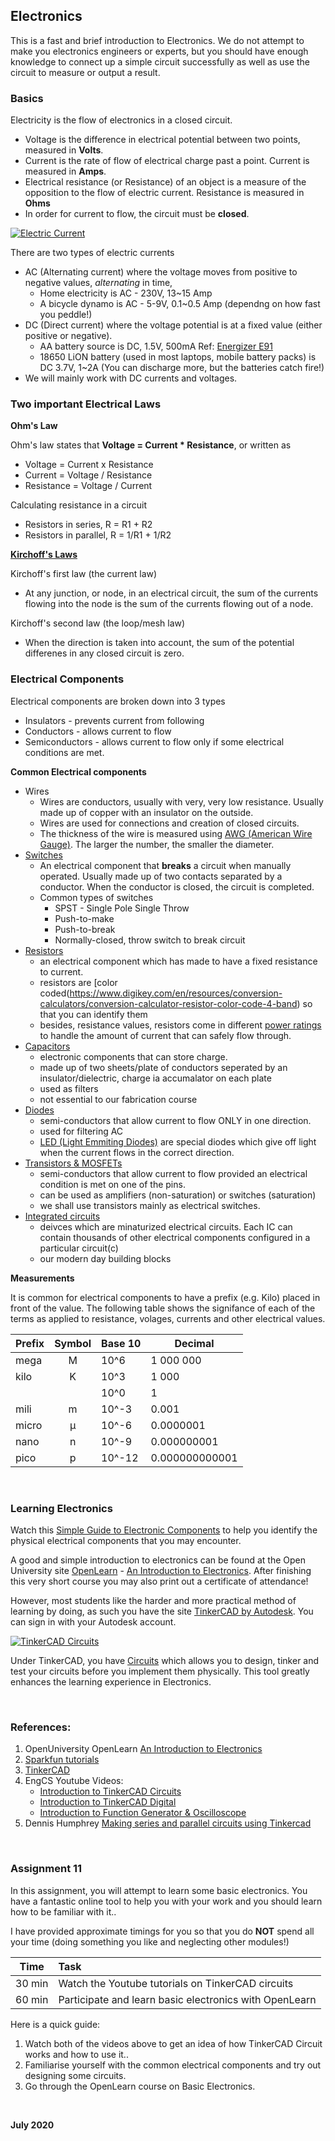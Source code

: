 
## Electronics

This is a fast and brief introduction to Electronics.  We do not attempt to make you electronics engineers or experts, but you should have enough knowledge to connect up a simple circuit successfully as well as use the circuit to measure or output a result.

### Basics

Electricity is the flow of electronics in a closed circuit.

- Voltage is the difference in electrical potential between two points, measured in **Volts**.
- Current is the rate of flow of electrical charge past a point.  Current is measured in **Amps**.
- Electrical resistance (or Resistance) of an object is a measure of the opposition to the flow of electric current.  Resistance is measured in **Ohms**
- In order for current to flow, the circuit must be **closed**.

[![Electric Current](images/1101_electricCurrent.png)](https://en.wikipedia.org/wiki/Electric_current)    

There are two types of electric currents

- AC (Alternating current) where the voltage moves from positive to negative values, *alternating* in time,
    + Home electricity is AC - 230V, 13~15 Amp
    + A bicycle dynamo is AC - 5-9V, 0.1~0.5 Amp (dependng on how fast you peddle!)
- DC (Direct current) where the voltage potential is at a fixed value (either positive or negative).
    + AA battery source is DC, 1.5V, 500mA Ref: [Energizer E91](https://data.energizer.com/PDFs/E91.pdf)
    + 18650 LiON battery (used in most laptops, mobile battery packs) is DC 3.7V, 1~2A (You can discharge more, but the batteries catch fire!)
- We will mainly work with DC currents and voltages.

### Two important Electrical Laws

**Ohm's Law**

Ohm's law states that **Voltage = Current * Resistance**, or written as

- Voltage = Current x Resistance
- Current = Voltage / Resistance
- Resistance = Voltage / Current

Calculating resistance in a circuit

- Resistors in series, R = R1 + R2
- Resistors in parallel, R = 1/R1 + 1/R2


[**Kirchoff's Laws**](https://en.wikipedia.org/wiki/Kirchhoff%27s_circuit_laws)

Kirchoff's first law (the current law)

- At any junction, or node, in an electrical circuit, the sum of the currents flowing into the node is the sum of the currents flowing out of a node.

Kirchoff's second law (the loop/mesh law)

- When the direction is taken into account, the sum of the potential differenes in any closed circuit is zero.


### Electrical Components

Electrical components are broken down into 3 types

- Insulators - prevents current from following
- Conductors - allows current to flow
- Semiconductors - allows current to flow only if some electrical conditions are met.

**Common Electrical components**

- Wires
    - Wires are conductors, usually with very, very low resistance.  Usually made up of copper with an insulator on the outside.
    - Wires are used for connections and creation of closed circuits.
    - The thickness of the wire is measured using [AWG (American Wire Gauge)](https://www.rapidtables.com/calc/wire/wire-gauge-chart.html).  The larger the number, the smaller the diameter.
- [Switches](https://en.wikipedia.org/wiki/Switch)
    + An electrical component that **breaks** a circuit when manually operated.  Usually made up of two contacts separated by a conductor.  When the conductor is closed, the circuit is completed.
    + Common types of switches
        * SPST - Single Pole Single Throw
        * Push-to-make
        * Push-to-break
        * Normally-closed, throw switch to break circuit
- [Resistors](https://learn.sparkfun.com/tutorials/resistors/all)
    + an electrical component which has made to have a fixed resistance to current.
    + resistors are [color coded(https://www.digikey.com/en/resources/conversion-calculators/conversion-calculator-resistor-color-code-4-band) so that you can identify them
    + besides, resistance values, resistors come in different [power ratings](https://www.electronics-tutorials.ws/resistor/res_7.html) to handle the amount of current that can safely flow through.
- [Capacitors](https://learn.sparkfun.com/tutorials/capacitors/all)
    + electronic components that can store charge.
    + made up of two sheets/plate of conductors seperated by an insulator/dielectric, charge ia accumalator on each plate
    + used as filters
    + not essential to our fabrication course
- [Diodes](https://learn.sparkfun.com/tutorials/diodes)
    + semi-conductors that allow current to flow ONLY in one direction.
    + used for filtering AC
    + [LED (Light Emmiting Diodes)](https://learn.sparkfun.com/tutorials/light-emitting-diodes-leds) are special diodes which give off light when the current flows in the correct direction.
- [Transistors & MOSFETs](https://learn.sparkfun.com/tutorials/transistors)
    + semi-conductors that allow current to flow provided an electrical condition is met on one of the pins.
    + can be used as amplifiers (non-saturation) or switches (saturation)
    + we shall use transistors mainly as electrical switches.
- [Integrated circuits](https://learn.sparkfun.com/tutorials/integrated-circuits)
    + deivces which are minaturized electrical circuits.  Each IC can contain thousands of other electrical components configured in a particular circuit(c)
    + our modern day building blocks

**Measurements**

It is common for electrical components to have a prefix (e.g. Kilo) placed in front of the value.  The following table shows the signifance of each of the terms as applied to resistance, volages, currents and other electrical values.

| Prefix   | Symbol   |  Base 10 |Decimal                             |
|----------|:--------:|----------|------------------------------------|
|mega      | M        |  10^6    | 1 000 000      |
|kilo      | K        |  10^3    |     1 000      |
|          |          |  10^0    |         1      |
|mili      | m        | 10^-3    |         0.001  |
|micro     | μ        | 10^-6    |         0.0000001 |
|nano      | n        | 10^-9    |         0.000000001 |
|pico      | p        | 10^-12   |         0.000000000001 |

&nbsp;

### Learning Electronics

Watch this [Simple Guide to Electronic Components](https://youtu.be/6Maq5IyHSuc) to help you identify the physical electrical components that you may encounter.

A good and simple introduction to electronics can be found at the Open University site [OpenLearn](https://www.open.edu/openlearn/) - [An Introduction to Electronics](https://www.open.edu/openlearn/science-maths-technology/introduction-electronics/content-section-0?active-tab=content-tab).  After finishing this very short course you may also print out a certificate of attendance!

However, most students like the harder and more practical method of learning by doing, as such you have the site [TinkerCAD by Autodesk](https://www.tinkercad.com/).  You can sign in with your Autodesk account.

[![TinkerCAD Circuits](images/1102_tinkercad.png)](https://www.tinkercad.com/dashboard?type=circuits)

Under TinkerCAD, you have [Circuits](https://www.tinkercad.com/dashboard?type=circuits) which allows you to design, tinker and test your circuits before you implement them physically.  This tool greatly enhances the learning experience in Electronics.

&nbsp;

### References:

1.  OpenUniversity OpenLearn [An Introduction to Electronics](https://www.open.edu/openlearn/science-maths-technology/introduction-electronics/content-section-0?active-tab=content-tab)
2.  [Sparkfun tutorials](https://learn.sparkfun.com/)
3.  [TinkerCAD](https://www.tinkercad.com)
4.  EngCS Youtube Videos:
    - [Introduction to TinkerCAD Circuits](https://youtu.be/38ur1kyFYxc)
    - [Introduction to TinkerCAD Digital](https://youtu.be/LHfqgct69bs)
    - [Introduction to Function Generator & Oscilloscope](https://youtu.be/wfvYz1L0Qkk)
5.  Dennis Humphrey [Making series and parallel circuits using Tinkercad](https://youtu.be/upuGkCdGEKA)

&nbsp;

### Assignment 11

In this assignment, you will attempt to learn some basic electronics.  You have a fantastic online tool to help you with your work and you should learn how to be familiar with it..

I have provided approximate timings for you so that you do **NOT** spend all your time (doing something you like and neglecting other modules!)

| Time   | Task |
|--------|:------------------------------------------------|
|30 min  | Watch the Youtube tutorials on TinkerCAD circuits |
|60 min  | Participate and learn basic electronics with OpenLearn |

Here is a quick guide:

1.  Watch both of the videos above to get an idea of how TinkerCAD Circuit works and how to use it..
2.  Familiarise yourself with the common electrical components and try out designing some circuits.
3.  Go through the OpenLearn course on Basic Electronics.

&nbsp;

**July 2020**
